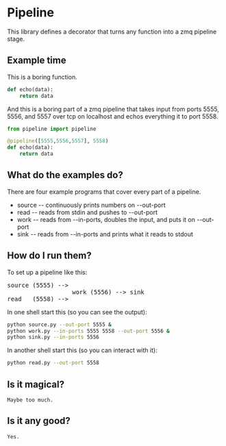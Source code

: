 # Pipeline

This library defines a decorator that turns any function into a zmq pipeline
stage.

## Example time

This is a boring function.

```python
def echo(data):
    return data
```

And this is a boring part of a zmq pipeline that takes input from ports 5555,
5556, and 5557 over tcp on localhost and echos everything it to port 5558.

```python
from pipeline import pipeline

@pipeline([5555,5556,5557], 5558)
def echo(data):
    return data
```
## What do the examples do?

There are four example programs that cover every part of a pipeline.

* source -- continuously prints numbers on --out-port
* read -- reads from stdin and pushes to --out-port
* work -- reads from --in-ports, doubles the input, and puts it on --out-port
* sink -- reads from --in-ports and prints what it reads to stdout 

## How do I run them?

To set up a pipeline like this:
<pre>
source (5555) -->
                  work (5556) --> sink
read   (5558) -->
</pre>

In one shell start this (so you can see the output):

```bash
python source.py --out-port 5555 &
python work.py --in-ports 5555 5558 --out-port 5556 &
python sink.py --in-ports 5556
```

In another shell start this (so you can interact with it):

```bash
python read.py --out-port 5558
```

## Is it magical?
    Maybe too much.

## Is it any good?
    Yes.

